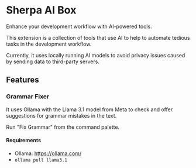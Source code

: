 # Sherpa AI Box

Enhance your development workflow with AI-powered tools.

This extension is a collection of tools that use AI to help to automate tedious
tasks in the development workflow.

Currently, it uses locally running AI models to avoid privacy issues caused by
sending data to third-party servers.

## Features

### Grammar Fixer

It uses Ollama with the Llama 3.1 model from Meta to check and offer suggestions
for grammar mistakes in the text.

Run "Fix Grammar" from the command palette.

#### Requirements

- Ollama: https://ollama.com/
- `ollama pull llama3.1`
